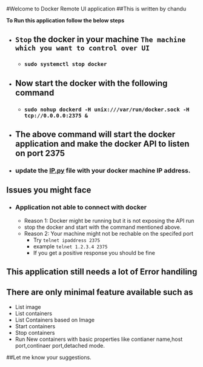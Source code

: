 #Welcome to Docker Remote UI application 
##This is written by chandu

**To Run this application follow the below steps**

* ## `Stop` the docker in your machine ``The machine which you want to control over UI``
  * ### `sudo systemctl stop docker`
* ## Now start the docker with the following command 
  * ### `sudo nohup dockerd -H unix:///var/run/docker.sock -H tcp://0.0.0.0:2375 &`
* ## The above command will start the docker application and make the docker API to listen on port 2375 
* ### update the [IP.py](https://github.com/ChanduReddy123/DjangoApp/blob/master/dockerpages/IP.py) file with your docker machine IP address.



## Issues you might face 

* ### Application not able to connect with docker 
  *  Reason 1: Docker might be running but it is not exposing the API run 
    * stop the docker and start with the command mentioned above.
  * Reason 2: Your machine might not be rechable on the specifed port 
    * Try `telnet ipaddress 2375`
    * example `telnet 1.2.3.4 2375`
    * If you get a positive response you should be fine 


## This application still needs a lot of Error handiling 
## There are only minimal feature available such as 
* List image
* List containers 
* List Containers based on Image 
* Start containers 
* Stop containers 
* Run New containers with basic properties like contianer name,host port,continaer port,detached mode.


##Let me know your suggestions.


